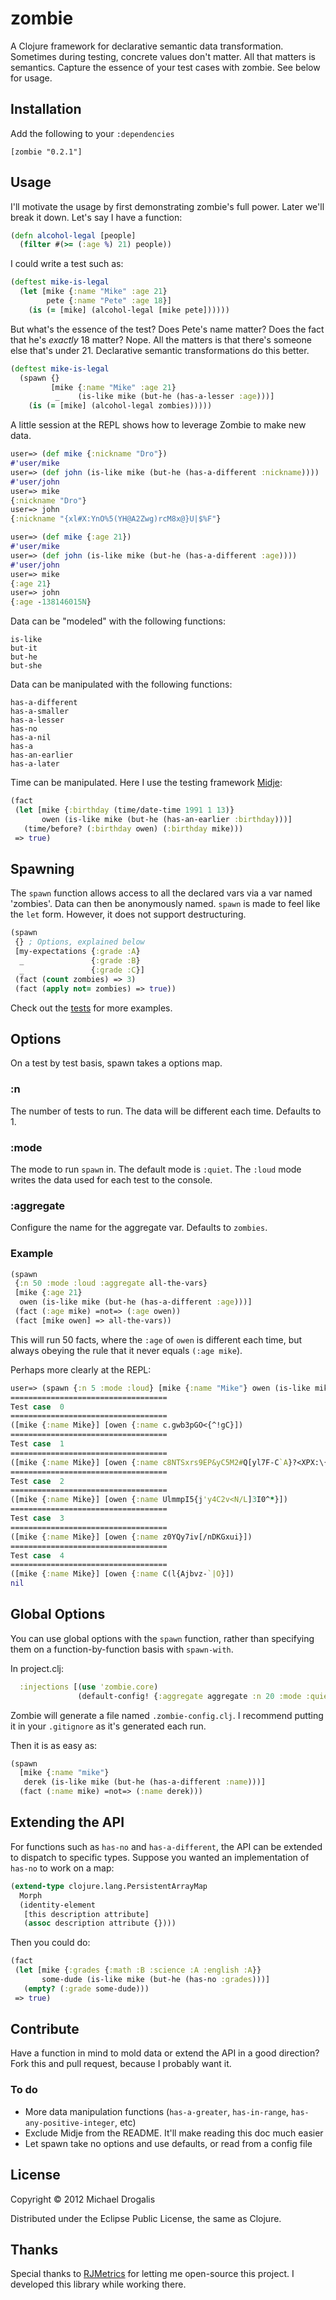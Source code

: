 # zombie

A Clojure framework for declarative semantic data transformation. Sometimes during testing, concrete values don't matter. All that matters is semantics. Capture the essence of your test cases with zombie. See below for usage.

## Installation

Add the following to your `:dependencies`

    [zombie "0.2.1"]

## Usage

I'll motivate the usage by first demonstrating zombie's full power. Later we'll break it down. Let's say I have a function:

```clojure
(defn alcohol-legal [people]
  (filter #(>= (:age %) 21) people))
```

I could write a test such as:

```clojure
(deftest mike-is-legal
  (let [mike {:name "Mike" :age 21}
        pete {:name "Pete" :age 18}]
    (is (= [mike] (alcohol-legal [mike pete])))))
```

But what's the essence of the test? Does Pete's name matter? Does the fact that he's *exactly* 18 matter? Nope. All the matters is that there's someone else that's under 21. Declarative semantic transformations do this better.

```clojure
(deftest mike-is-legal
  (spawn {}
         [mike {:name "Mike" :age 21}
          _    (is-like mike (but-he (has-a-lesser :age)))]
    (is (= [mike] (alcohol-legal zombies)))))
```

A little session at the REPL shows how to leverage Zombie to make new data.

```clojure
user=> (def mike {:nickname "Dro"})
#'user/mike
user=> (def john (is-like mike (but-he (has-a-different :nickname))))
#'user/john
user=> mike
{:nickname "Dro"}
user=> john
{:nickname "{xl#X:YnO%5(YH@A2Zwg)rcM8x@}U|$%F"}
```

```clojure
user=> (def mike {:age 21})
#'user/mike
user=> (def john (is-like mike (but-he (has-a-different :age))))
#'user/john
user=> mike
{:age 21}
user=> john
{:age -138146015N}
```

Data can be "modeled" with the following functions:

    is-like
    but-it
    but-he
    but-she

Data can be manipulated with the following functions:
    
    has-a-different
    has-a-smaller
    has-a-lesser
    has-no
    has-a-nil
    has-a
    has-an-earlier
    has-a-later

Time can be manipulated. Here I use the testing framework [Midje](https://github.com/marick/Midje):

```clojure
(fact
 (let [mike {:birthday (time/date-time 1991 1 13)}
       owen (is-like mike (but-he (has-an-earlier :birthday)))]
   (time/before? (:birthday owen) (:birthday mike)))
 => true)
```

## Spawning

The `spawn` function allows access to all the declared vars via a var named 'zombies'. Data can then be anonymously named.
`spawn` is made to feel like the `let` form. However, it does not support destructuring.

```clojure
(spawn
 {} ; Options, explained below
 [my-expectations {:grade :A}
  _               {:grade :B}
  _               {:grade :C}]
 (fact (count zombies) => 3)
 (fact (apply not= zombies) => true))
```
    
Check out the [tests](https://github.com/MichaelDrogalis/zombie/blob/master/test/zombie/core_test.clj) for more examples.

## Options

On a test by test basis, spawn takes a options map.

### :n

The number of tests to run. The data will be different each time. Defaults to 1.

### :mode

The mode to run `spawn` in. The default mode is `:quiet`. The `:loud` mode writes the data used for each test to the console.

### :aggregate

Configure the name for the aggregate var. Defaults to `zombies`.

### Example

```clojure
(spawn
 {:n 50 :mode :loud :aggregate all-the-vars}
 [mike {:age 21}
  owen (is-like mike (but-he (has-a-different :age)))]
 (fact (:age mike) =not=> (:age owen))
 (fact [mike owen] => all-the-vars))
```

This will run 50 facts, where the `:age` of `owen` is different each time, but always obeying the rule that it never equals `(:age mike`).

Perhaps more clearly at the REPL:

```clojure
user=> (spawn {:n 5 :mode :loud} [mike {:name "Mike"} owen (is-like mike (but-he (has-a-different :name)))])
===================================
Test case  0
===================================
([mike {:name Mike}] [owen {:name c.gwb3pGO<{^!gC}])
===================================
Test case  1
===================================
([mike {:name Mike}] [owen {:name c8NTSxrs9EP&yC5M2#Q[yl7F-C`A}?<XPX:\{\|&&5r=U}])
===================================
Test case  2
===================================
([mike {:name Mike}] [owen {:name UlmmpI5{j'y4C2v<N/L]3I0^*}])
===================================
Test case  3
===================================
([mike {:name Mike}] [owen {:name z0YQy7iv[/nDKGxui}])
===================================
Test case  4
===================================
([mike {:name Mike}] [owen {:name C(l{Ajbvz-`|O}])
nil
```

## Global Options

You can use global options with the `spawn` function, rather than specifying them on a function-by-function basis with `spawn-with`.

In project.clj:
```clojure
  :injections [(use 'zombie.core)
               (default-config! {:aggregate aggregate :n 20 :mode :quiet})]
```

Zombie will generate a file named `.zombie-config.clj`. I recommend putting it in your `.gitignore` as it's generated each run.

Then it is as easy as:

```clojure
(spawn
  [mike {:name "mike"}
   derek (is-like mike (but-he (has-a-different :name)))]
  (fact (:name mike) =not=> (:name derek)))
```

## Extending the API

For functions such as `has-no` and `has-a-different`, the API can be extended to dispatch to specific types. Suppose you wanted an implementation of `has-no` to work on a map:

```clojure
(extend-type clojure.lang.PersistentArrayMap
  Morph
  (identity-element
   [this description attribute]
   (assoc description attribute {})))
```

Then you could do:

```clojure
(fact
 (let [mike {:grades {:math :B :science :A :english :A}}
       some-dude (is-like mike (but-he (has-no :grades)))]
   (empty? (:grade some-dude)))
 => true)
```

## Contribute

Have a function in mind to mold data or extend the API in a good direction? Fork this and pull request, because I probably want it.

### To do
- More data manipulation functions (`has-a-greater`, `has-in-range`, `has-any-positive-integer`, etc)
- Exclude Midje from the README. It'll make reading this doc much easier
- Let spawn take no options and use defaults, or read from a config file

## License

Copyright © 2012 Michael Drogalis

Distributed under the Eclipse Public License, the same as Clojure.

## Thanks

Special thanks to [RJMetrics](http://www.rjmetrics.com/) for letting me open-source this project. I developed this library while working there.

